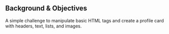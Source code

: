 ## Background & Objectives
A simple challenge to manipulate basic HTML tags and create a profile card with headers, text, lists, and images.
